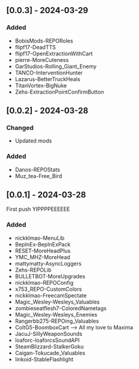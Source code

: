 ## [0.0.3] - 2024-03-29

### Added

- BobisMods-REPORoles
- flipf17-DeadTTS
- flipf17-OpenExtractionWithCart
- pierre-MoreCuteness
- GarStudios-Rolling_Giant_Enemy
- TANCO-InterventionHunter
- Lazarus-BetterTruckHeals
- TitanVortex-BigNuke
- Zehs-ExtractionPointConfirmButton

## [0.0.2] - 2024-03-28

### Changed

- Updated mods

### Added

- Danos-REPOStats
- Muz_tea-Free_Bird

## [0.0.1] - 2024-03-28

First push YIPPPPEEEEEE

### Added

- nickklmao-MenuLib
- BepInEx-BepInExPack
- RESET-MoreHeadPlus
- YMC_MHZ-MoreHead
- mattymatty-AsyncLoggers
- Zehs-REPOLib
- BULLETBOT-MoreUpgrades
- nickklmao-REPOConfig
- x753_REPO-CustomColors
- nickklmao-FreecamSpectate
- Magic_Wesley-Wesleys_Valuables
- zombieseatflesh7-ColoredNametags
- Magic_Wesley-Wesleys_Enemies
- Rangerbb275-REPOing_Valuables
- ColtG5-BoomboxCart --> All my love to Maxima
- JacuJ-SillyWeaponSounds
- loaforc-loaforcsSoundAPI
- SteamBlizzard-StalkerGoku
- Caigan-Tokucade_Valuables
- linkoid-StableFlashlight

